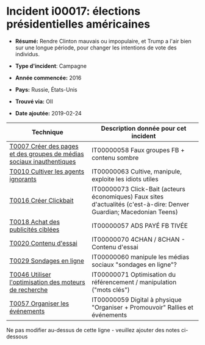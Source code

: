 # Incident i00017: élections présidentielles américaines

* **Résumé:** Rendre Clinton mauvais ou impopulaire, et Trump a l'air bien sur une longue période, pour changer les intentions de vote des individus.

* **Type d'incident**: Campagne

* **Année commencée:** 2016

* **Pays:** Russie, États-Unis

* **Trouvé via:** OII

* **Date ajoutée:** 2019-02-24
 

|Technique |Description donnée pour cet incident |
|--------- |------------------------- |
|[T0007 Créer des pages et des groupes de médias sociaux inauthentiques](../../generated_pages/techniques/T0007.md) |IT00000058 Faux groupes FB + contenu sombre |
|[T0010 Cultiver les agents ignorants](../../generated_pages/techniques/T0010.md) |IT00000063 Cultive, manipule, exploite les idiots utiles |
|[T0016 Créer Clickbait](../../generated_pages/techniques/T0016.md) |IT00000073 Click-Bait (acteurs économiques) Faux sites d'actualités (c'est-à-dire: Denver Guardian; Macedonian Teens) |
|[T0018 Achat des publicités ciblées](../../generated_pages/techniques/T0018.md) |IT00000057 ADS PAYÉ FB TIVÉE ||[T0019 Générer des informations Pollution](../../generated_pages/techniques/T0019.md) |IT00000061 RT & SPUTNIK Générez des informations Pollution |
|[T0020 Contenu d'essai](../../generated_pages/techniques/T0020.md) |IT00000070 4CHAN / 8CHAN - Contenu d'essai |
|[T0029 Sondages en ligne](../../generated_pages/techniques/T0029.md) |IT00000060 manipule les médias sociaux "sondages en ligne"?|
|[T0046 Utiliser l'optimisation des moteurs de recherche](../../generated_pages/techniques/T0046.md) |IT00000071 Optimisation du référencement / manipulation ("mots clés") |
|[T0057 Organiser les événements](../../generated_pages/techniques/T0057.md) |IT00000059 Digital à physique "Organiser + Promouvoir" Rallies et événements |


Ne pas modifier au-dessus de cette ligne - veuillez ajouter des notes ci-dessous